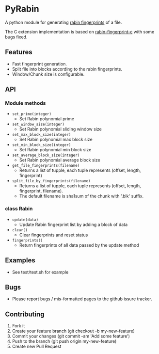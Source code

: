 # PyRabin
A python module for generating [rabin fingerprints](http://en.wikipedia.org/wiki/Rabin_fingerprint) of a file.

The C extension implementation is based on [rabin-fingerprint-c](https://code.google.com/p/rabin-fingerprint-c/) with some bugs fixed.

## Features
* Fast fingerprint generation.
* Split file into blocks according to the rabin fingerprints.
* Window/Chunk size is configurable.

## API
### Module methods
* `set_prime(integer)`
  - Set Rabin polynomial prime
* `set_window_size(integer)`
  - Set Rabin polynomial sliding window size
* `set_max_block_size(integer)`
  - Set Rabin polynomial max block size
* `set_min_block_size(integer)`
  - Set Rabin polynomial min block size
* `set_average_block_size(integer)`
  - Set Rabin polynomial average block size
* `get_file_fingerprints(filename)`
  - Returns a list of tupple, each tuple represents (offset, length, fingerprint) 
* `split_file_by_fingerprints(filename)`
  - Returns a list of tupple, each tuple represents (offset, length, fingerprint, filename).
  - The default filename is sha1sum of the chunk with '.blk' suffix.

### class Rabin
* `update(data)`
  - Update Rabin fingerprint list by adding a block of data
* `clear()`
  - Clear fingerprints and reset status
* `fingerprints()`
  - Return fingerprints of all data passed by the update method

## Examples
* See test/test.sh for example

## Bugs
* Please report bugs / mis-formatted pages to the github issure tracker.

## Contributing
1. Fork it
2. Create your feature branch (git checkout -b my-new-feature)
3. Commit your changes (git commit -am 'Add some feature')
4. Push to the branch (git push origin my-new-feature)
5. Create new Pull Request
